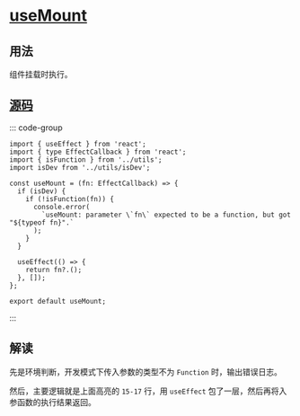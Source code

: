 # [useMount](https://ahooks.js.org/zh-CN/hooks/use-mount#usemount)

## 用法

组件挂载时执行。

<demo react="./useMount.tsx" />

## [源码](https://github.com/alibaba/hooks/blob/master/packages/hooks/src/useMount/index.ts)

::: code-group

<!-- prettier-ignore -->
```ts{15-17} [useMount.ts]
import { useEffect } from 'react';
import { type EffectCallback } from 'react';
import { isFunction } from '../utils';
import isDev from '../utils/isDev';

const useMount = (fn: EffectCallback) => {
  if (isDev) {
    if (!isFunction(fn)) {
      console.error(
        `useMount: parameter \`fn\` expected to be a function, but got "${typeof fn}".`
      );
    }
  }

  useEffect(() => {
    return fn?.();
  }, []);
};

export default useMount;
```

:::

## 解读

先是环境判断，开发模式下传入参数的类型不为 `Function` 时，输出错误日志。

然后，主要逻辑就是上面高亮的 `15-17` 行，用 `useEffect` 包了一层，然后再将入参函数的执行结果返回。
